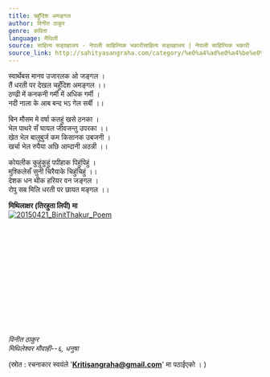 ```yaml
---
title: चहुँदिश अमङ्गल
author: विनीत ठाकुर
genre: कविता
language: मैथिली
source: साहित्य सङ्ग्रहालय - नेपाली साहित्यिक भकारीसाहित्य सङ्ग्रहालय | नेपाली साहित्यिक भकारी
source_link: http://sahityasangraha.com/category/%e0%a4%ad%e0%a4%be%e0%a4%b7%e0%a4%be-%e0%a4%ad%e0%a4%be%e0%a4%b7%e0%a5%80-%e0%a4%b8%e0%a4%be%e0%a4%b9%e0%a4%bf%e0%a4%a4%e0%a5%8d%e0%a4%af/%e0%a4%ae%e0%a5%88%e0%a4%a5%e0%a4%bf%e0%a4%b2%e0%a5%80-%e0%a4%b0%e0%a4%9a%e0%a4%a8%e0%a4%be/
---
```


स्वार्थेबस मानव उजारलक ओ जङ्गल ।  
तैं धरती पर देखल चहुँदिश अमङ्गल ।।  
ठण्ढी में कनकनी गर्मी में अधिक गर्मी ।  
नदी नाला के आब बन्द भऽ गेल सर्बी ।।

बिन मौसम मे वर्षा कतहुं खसे ठनका ।  
भेल पाथरे सँ घायल जीवजन्तु उपरका ।।  
खेत भेल बालुबुर्ज कम किसानक उबजनी ।  
खर्चा भेल रुपैया अछि आम्दानी अठन्नी ।।

कोयलीक कुहुंकुहुं पपीहाक पिहुंपिहुं ।  
मुश्किलेसँ सुनी चिरैयाके चिहुंचिहुं ।।  
देशक धन थीक हरियर वन जङ्गल ।  
रोपु सब मिलि धरती पर छायत मङ्गल ।।

**मिथिलाक्षर (तिरहुता लिपी) मा**  
[![20150421\_BinitThakur\_Poem](https://sangrahalaya.files.wordpress.com/2015/10/20150421_binitthakur_poem.jpg?resize=215%2C350)](https://sangrahalaya.files.wordpress.com/2015/10/20150421_binitthakur_poem.jpg?resize=215%2C350)

 

 

 

 

 

 

 

*विनीत ठाकुर  
मिथिलेश्वर मौवाही--६, धनुषा*

(स्रोत : रचनाकार स्वयंले '**Kritisangraha@gmail.com**' मा पठाईएको । )
